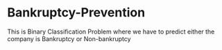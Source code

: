 # Bankruptcy-Prevention
This is Binary Classification Problem
where we have to predict either the company is Bankruptcy or Non-bankruptcy
